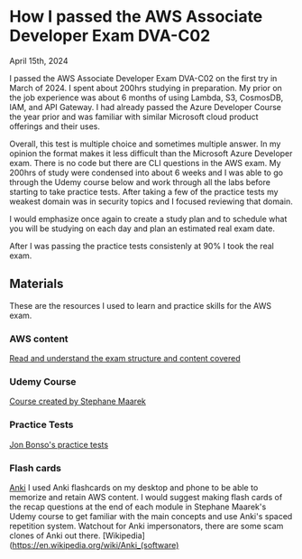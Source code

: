 # How I passed the AWS Associate Developer Exam DVA-C02

April 15th, 2024

I passed the AWS Associate Developer Exam DVA-C02 on the first try in March of 2024. I spent about 200hrs studying in preparation. My prior on the job experience was about 6 months of using Lambda, S3, CosmosDB, IAM, and API Gateway. I had already passed the Azure Developer Course the year prior and was familiar with similar Microsoft cloud product offerings and their uses.

Overall, this test is multiple choice and sometimes multiple answer. In my opinion the format makes it less difficult than the Microsoft Azure Developer exam. There is no code but there are CLI questions in the AWS exam. My 200hrs of study were condensed into about 6 weeks and I was able to go through the Udemy course below and work through all the labs before starting to take practice tests. After taking a few of the practice tests my weakest domain was in security topics and I focused reviewing that domain.

I would emphasize once again to create a study plan and to schedule what you will be studying on each day and plan an estimated real exam date.

After I was passing the practice tests consistenly at 90% I took the real exam.

## **Materials**

These are the resources I used to learn and practice skills for the AWS exam.

### **AWS content**

[Read and understand the exam structure and content covered](https://aws.amazon.com/certification/certified-developer-associate/)

### **Udemy Course**

[Course created by Stephane Maarek](https://www.udemy.com/course/aws-certified-developer-associate-dva-c01/)

### **Practice Tests**

[Jon Bonso's practice tests](https://portal.tutorialsdojo.com/courses/aws-certified-developer-associate-practice-exams/)

### **Flash cards**

[Anki](https://apps.ankiweb.net/) I used Anki flashcards on my desktop and phone to be able to memorize and retain AWS content. I would suggest making flash cards of the recap questions at the end of each module in Stephane Maarek's Udemy course to get familiar with the main concepts and use Anki's spaced repetition system. Watchout for Anki impersonators, there are some scam clones of Anki out there. [Wikipedia](https://en.wikipedia.org/wiki/Anki_(software)
